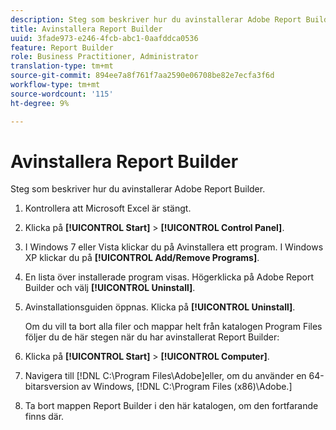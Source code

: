 ```yaml
---
description: Steg som beskriver hur du avinstallerar Adobe Report Builder.
title: Avinstallera Report Builder
uuid: 3fade973-e246-4fcb-abc1-0aafddca0536
feature: Report Builder
role: Business Practitioner, Administrator
translation-type: tm+mt
source-git-commit: 894ee7a8f761f7aa2590e06708be82e7ecfa3f6d
workflow-type: tm+mt
source-wordcount: '115'
ht-degree: 9%

---
```



# Avinstallera Report Builder

Steg som beskriver hur du avinstallerar Adobe Report Builder.

1. Kontrollera att Microsoft Excel är stängt.
1. Klicka på **[!UICONTROL Start]** > **[!UICONTROL Control Panel]**.
1. I Windows 7 eller Vista klickar du på Avinstallera ett program. I Windows XP klickar du på **[!UICONTROL Add/Remove Programs]**.
1. En lista över installerade program visas. Högerklicka på Adobe Report Builder och välj **[!UICONTROL Uninstall]**.
1. Avinstallationsguiden öppnas. Klicka på **[!UICONTROL Uninstall]**.

   Om du vill ta bort alla filer och mappar helt från katalogen Program Files följer du de här stegen när du har avinstallerat Report Builder:
1. Klicka på **[!UICONTROL Start]** > **[!UICONTROL Computer]**.
1. Navigera till [!DNL C:\Program Files\Adobe\]eller, om du använder en 64-bitarsversion av Windows, [!DNL C:\Program Files (x86)\Adobe.]
1. Ta bort mappen Report Builder i den här katalogen, om den fortfarande finns där.
